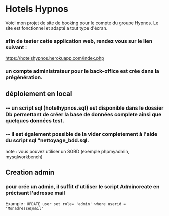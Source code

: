 # Hotels Hypnos

Voici mon projet de site de booking pour le compte du groupe Hypnos. 
Le site est fonctionnel et adapté a tout type d'écran. 

### afin de tester cette application web, rendez vous sur le lien suivant : 
https://hotelshypnos.herokuapp.com/index.php

### un compte administrateur pour le back-office est crée dans la prégénération.

## déploiement en local
### -- un script sql (hotelhypnos.sql) est disponible dans le dossier Db permettant de créer la base de données complete ainsi que quelques données test.

### -- il est également possible de la vider completement à l'aide du script sql "nettoyage_bdd.sql.

note : vous pouvez utiliser un SGBD (exemple phpmyadmin, mysqlworkbench)

## Creation admin
### pour crée un admin, il suffit d'utiliser le script Admincreate en précisant l'adresse mail 
Example : `UPDATE user set role= 'admin' where userid = 'Monadresse@mail'`

